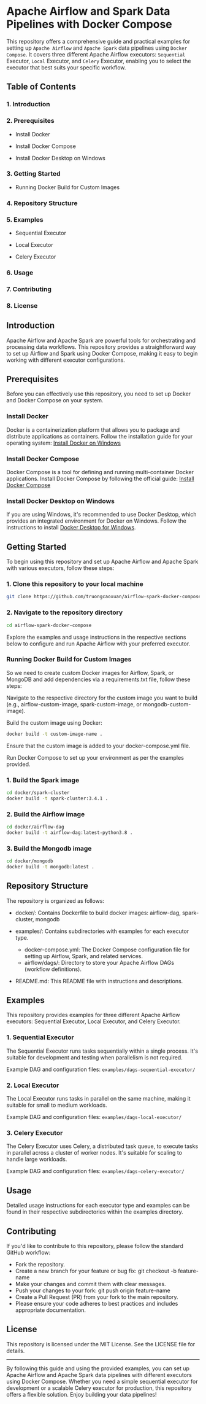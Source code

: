 # Apache Airflow and Spark Data Pipelines with Docker Compose

This repository offers a comprehensive guide and practical examples for setting up `Apache Airflow` and `Apache Spark` data pipelines using `Docker Compose`. It covers three different Apache Airflow executors: `Sequential` Executor, `Local` Executor, and `Celery` Executor, enabling you to select the executor that best suits your specific workflow.

## Table of Contents

### 1. Introduction

### 2. Prerequisites

- Install Docker

- Install Docker Compose

- Install Docker Desktop on Windows

### 3. Getting Started

- Running Docker Build for Custom Images

### 4. Repository Structure

### 5. Examples

- Sequential Executor

- Local Executor

- Celery Executor

### 6. Usage

### 7. Contributing

### 8. License

## Introduction

Apache Airflow and Apache Spark are powerful tools for orchestrating and processing data workflows. This repository provides a straightforward way to set up Airflow and Spark using Docker Compose, making it easy to begin working with different executor configurations.

## Prerequisites

Before you can effectively use this repository, you need to set up Docker and Docker Compose on your system.

### Install Docker

Docker is a containerization platform that allows you to package and distribute applications as containers. Follow the installation guide for your operating system:
[Install Docker on Windows](https://docs.docker.com/desktop/install/windows-install/)

### Install Docker Compose

Docker Compose is a tool for defining and running multi-container Docker applications. Install Docker Compose by following the official guide:
[Install Docker Compose](https://docs.docker.com/compose/install/)

### Install Docker Desktop on Windows

If you are using Windows, it's recommended to use Docker Desktop, which provides an integrated environment for Docker on Windows. Follow the instructions to install [Docker Desktop for Windows](https://docs.docker.com/desktop/install/windows-install/).

## Getting Started

To begin using this repository and set up Apache Airflow and Apache Spark with various executors, follow these steps:

### 1. Clone this repository to your local machine

```bash
git clone https://github.com/truongcaoxuan/airflow-spark-docker-compose.git
```

### 2. Navigate to the repository directory

```bash
cd airflow-spark-docker-compose
```

Explore the examples and usage instructions in the respective sections below to configure and run Apache Airflow with your preferred executor.

### Running Docker Build for Custom Images

So we need to create custom Docker images for Airflow, Spark, or MongoDB and add dependencies via a requirements.txt file, follow these steps:

Navigate to the respective directory for the custom image you want to build (e.g., airflow-custom-image, spark-custom-image, or mongodb-custom-image).

Build the custom image using Docker:

```bash
docker build -t custom-image-name .
```

Ensure that the custom image is added to your docker-compose.yml file.

Run Docker Compose to set up your environment as per the examples provided.

### 1. Build the Spark image

```bash
cd docker/spark-cluster
docker build -t spark-cluster:3.4.1 .
```

### 2. Build the Airflow image

```bash
cd docker/airflow-dag
docker build -t airflow-dag:latest-python3.8 .
```

### 3. Build the Mongodb image

```bash
cd docker/mongodb
docker build -t mongodb:latest .
```

## Repository Structure

The repository is organized as follows:

- docker/: Contains Dockerfile to build docker images: airflow-dag, spark-cluster, mongodb
- examples/: Contains subdirectories with examples for each executor type.
  - docker-compose.yml: The Docker Compose configuration file for setting up Airflow, Spark, and related services.
  - airflow/dags/: Directory to store your Apache Airflow DAGs (workflow definitions).

- README.md: This README file with instructions and descriptions.

## Examples

This repository provides examples for three different Apache Airflow executors: Sequential Executor, Local Executor, and Celery Executor.

### 1. Sequential Executor

The Sequential Executor runs tasks sequentially within a single process. It's suitable for development and testing when parallelism is not required.

Example DAG and configuration files: `examples/dags-sequential-executor/`

### 2. Local Executor

The Local Executor runs tasks in parallel on the same machine, making it suitable for small to medium workloads.

Example DAG and configuration files: `examples/dags-local-executor/`

### 3. Celery Executor

The Celery Executor uses Celery, a distributed task queue, to execute tasks in parallel across a cluster of worker nodes. It's suitable for scaling to handle large workloads.

Example DAG and configuration files: `examples/dags-celery-executor/`

## Usage

Detailed usage instructions for each executor type and examples can be found in their respective subdirectories within the examples directory.

## Contributing

If you'd like to contribute to this repository, please follow the standard GitHub workflow:

- Fork the repository.
- Create a new branch for your feature or bug fix: git checkout -b feature-name
- Make your changes and commit them with clear messages.
- Push your changes to your fork: git push origin feature-name
- Create a Pull Request (PR) from your fork to the main repository.
- Please ensure your code adheres to best practices and includes appropriate documentation.

## License

This repository is licensed under the MIT License. See the LICENSE file for details.

---
By following this guide and using the provided examples, you can set up Apache Airflow and Apache Spark data pipelines with different executors using Docker Compose. Whether you need a simple sequential executor for development or a scalable Celery executor for production, this repository offers a flexible solution. Enjoy building your data pipelines!
